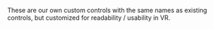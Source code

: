 These are our own custom controls with the same names as existing controls, but
customized for readability / usability in VR.
